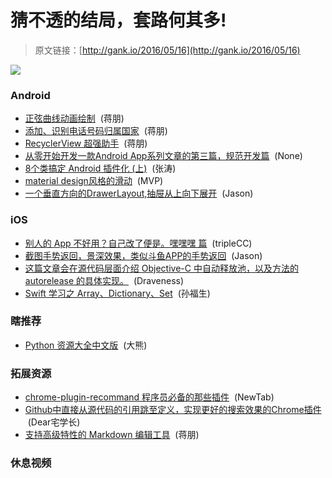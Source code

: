 # 猜不透的结局，套路何其多!

> 原文链接：[http://gank.io/2016/05/16](http://gank.io/2016/05/16)

![](http://ww4.sinaimg.cn/large/610dc034jw1f3x32bd1hcj20d90k03zx.jpg)

### Android

* [正弦曲线动画绘制](https://github.com/guiguegon/SineView) &nbsp;(蒋朋)
* [添加、识别电话号码归属国家](https://github.com/lamudi-gmbh/android-phone-field) &nbsp;(蒋朋)
* [RecyclerView 超强助手](https://github.com/nisrulz/recyclerviewhelper) &nbsp;(蒋朋)
* [从零开始开发一款Android App系列文章的第三篇，规范开发篇](http://www.jianshu.com/p/be0d9c0908f2) &nbsp;(None)
* [8个类搞定 Android 插件化 (上)](http://kymjs.com/code/2016/05/15/01) &nbsp;(张涛)
* [material design风格的滑动](https://github.com/Ramotion/paper-onboarding-android) &nbsp;(MVP)
* [一个垂直方向的DrawerLayout,抽屉从上向下展开](https://github.com/corerzhang/VerticalDrawerLayout) &nbsp;(Jason)

### iOS

* [别人的&nbsp;App 不好用？自己改了便是。嘿嘿嘿 篇](http://mp.weixin.qq.com/s?__biz=MzIwMTYzMzcwOQ==&amp;mid=2650948334&amp;idx=1&amp;sn=941d616d25ed16d967595e652e6c4d3b&amp;scene=0) &nbsp;(tripleCC)
* [截图手势返回，景深效果，类似斗鱼APP的手势返回](https://github.com/zhengwenming/ScreenShotBack) &nbsp;(Jason)
* [这篇文章会在源代码层面介绍 Objective-C 中自动释放池，以及方法的 autorelease 的具体实现。](http://draveness.me/autoreleasepool/) &nbsp;(Draveness)
* [Swift 学习之 Array、Dictionary、Set](http://www.jianshu.com/p/67a0cf4dad2d) &nbsp;(孙福生)

### 瞎推荐

* [Python 资源大全中文版](https://github.com/jobbole/awesome-python-cn) &nbsp;(大熊)

### 拓展资源

* [chrome-plugin-recommand 程序员必备的那些插件](https://github.com/jiang111/chrome-plugin-recommand) &nbsp;(NewTab)
* [Github中直接从源代码的引用跳至定义，实现更好的搜索效果的Chrome插件](https://sourcegraph.com/blog/announcing-the-sourcegraph-chrome-extension-for/) &nbsp;(Dear宅学长)
* [支持高级特性的 Markdown 编辑工具](https://github.com/tylingsoft/markdown-plus) &nbsp;(蒋朋)

### 休息视频


